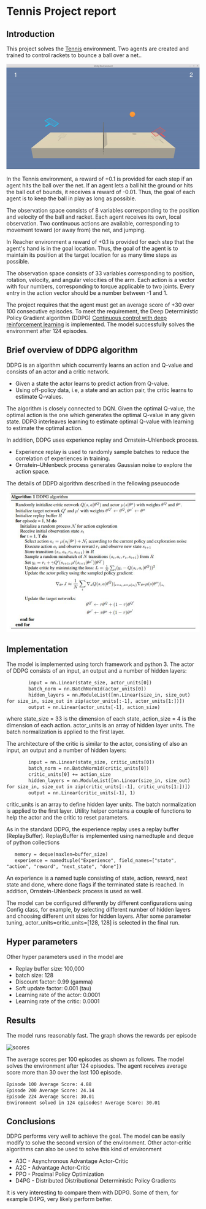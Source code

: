 
# Tennis Project report


## Introduction

This project solves the [Tennis](https://github.com/Unity-Technologies/ml-agents/blob/master/docs/Learning-Environment-Examples.md#tennis) environment. Two agents are created and trained to control rackets to bounce a ball over a net.. 

![tennis](tennis.gif)

In the Tennis environment, a reward of +0.1 is provided for each step if an agent hits the ball over the net. If an agent lets a ball hit the ground or hits the ball out of bounds, it receives a reward of -0.01. Thus, the goal of each agent is to keep the ball in play as long as possible. 


The observation space consists of 8 variables corresponding to the position and velocity of the ball and racket. Each agent receives its own, local observation. Two continuous actions are available, corresponding to movement toward (or away from) the net, and jumping.


In Reacher environment a reward of +0.1 is provided for each step that the agent's hand is in the goal location. 
Thus, the goal of the agent is to maintain its position at the target location for as many time steps as possible.

The observation space consists of 33 variables corresponding to position, rotation, velocity, and angular velocities 
of the arm. Each action is a vector with four numbers, corresponding to torque applicable to two joints. 
Every entry in the action vector should be a number between -1 and 1.

The project requires that the agent must get an average score of +30 over 100 consecutive episodes. 
To meet the requirement, the Deep Deterministic Policy Gradient algorithm (DDPG) [Continuous control with deep reinforcement learning](https://arxiv.org/abs/1509.02971) is implemented. 
The model successfully solves the environment after 124 episodes.

## Brief overview of DDPG algorithm
DDPG is an algorithm which cocurrently learns an action and Q-value and consists of an actor and a critic network. 
* Given a state the actor learns to predict action from Q-value. 
* Using off-policy data, i.e, a state and an action pair, the critic learns to estimate Q-values. 

The algorithm is closely connected to DQN. Given the optimal Q-value, the optimal action is the one which generates the 
optimal Q-value in any given state. DDPG interleaves learning to estimate optimal Q-value with learning to estimate the optimal action. 

In addition, DDPG uses experience replay and Ornstein–Uhlenbeck process.
* Experience replay is used to randomly sample batches to reduce the correlation of experiences in training. 
* Ornstein–Uhlenbeck process generates Gaussian noise to explore the action space.

The details of DDPD algorithm described in the fellowing pseuocode

![ddpg](ddpg.jpg)

## Implementation

The model is implemented using torch framework and python 3.  The actor of DDPG consists of an input, an output and a number 
of hidden layers:

```
        input = nn.Linear(state_size, actor_units[0])
        batch_norm = nn.BatchNorm1d(actor_units[0])
        hidden_layers = nn.ModuleList([nn.Linear(size_in, size_out) for size_in, size_out in zip(actor_units[:-1], actor_units[1:])])
        output = nn.Linear(actor_units[-1], action_size)
```
where state_size = 33 is the dimension of each state, action_size = 4 is the dimension of each action. actor_units is an array of hidden layer units. The batch normalization 
is applied to the first layer.

The architecture of the critic  is similar to the actor, consisting of also an input, an output and a number 
of hidden layers:

```
        input = nn.Linear(state_size, critic_units[0])
        batch_norm = nn.BatchNorm1d(critic_units[0])
        critic_units[0] += action_size
        hidden_layers = nn.ModuleList([nn.Linear(size_in, size_out) for size_in, size_out in zip(critic_units[:-1], critic_units[1:])])
        output = nn.Linear(critic_units[-1], 1)
```
critic_units is an array to define hidden layer units. The batch normalization 
is applied to the first layer. Utility helper contains a couple of functions to help the actor and the critic to reset parameters.

As in the standard DDPG, the experience replay uses a replay buffer (ReplayBuffer). ReplayBuffer is implemented using namedtuple and deque of python collections

```
   memory = deque(maxlen=buffer_size) 
   experience = namedtuple("Experience", field_names=["state", "action", "reward", "next_state", "done"])
```
An experience is a named tuple consisting of state, action, reward, next state and done, where done flags if the terminated state is reached. 
In addition, Ornstein-Uhlenbeck process is used as well.

The model can be configured differently by different configurations using Config class, for example,  by selecting  different number of hidden layers and choosing different unit sizes for hidden layers. 
After some parameter tuning, actor_units=critic_units=[128, 128] is selected in the final run.

## Hyper parameters

Other hyper parameters used in the model are 

* Replay buffer size: 100,000 
* batch size: 128
* Discount factor: 0.99 (gamma)
* Soft update factor: 0.001 (tau)
* Learning rate of the actor: 0.0001 
* Learning rate of the critic: 0.0001 

## Results
The model runs reasonably fast.  The graph shows the rewards per episode 

![scores](score.png)

The average scores per 100 episodes as shown as follows. The model solves the environment after 124 episodes. The agent receives average score more than 30 over the last 100 episode.  

```
Episode 100	Average Score: 4.88
Episode 200	Average Score: 24.14
Episode 224	Average Score: 30.01
Environment solved in 124 episodes!	Average Score: 30.01
```

## Conclusions

DDPG performs very well to achieve the goal. The model can be easily modify to solve the second version of the environment.
Other actor-critic algorithms can also be used to solve this kind of environment 

* A3C - Asynchronous Advantage Actor-Critic
* A2C - Advantage Actor-Critic
* PPO - Proximal Policy Optimization
* D4PG - Distributed Distributional Deterministic Policy Gradients

It is very interesting to compare them with DDPG. Some of them, for example D4PG,  very likely perform better.



